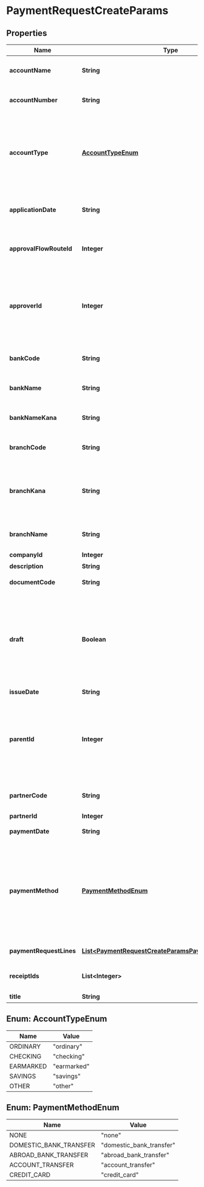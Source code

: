 

# PaymentRequestCreateParams


## Properties

Name | Type | Description | Notes
------------ | ------------- | ------------- | -------------
**accountName** | **String** | 受取人名（カナ）（48文字以内）&lt;br&gt; 支払先指定時には無効  |  [optional]
**accountNumber** | **String** | 口座番号（半角数字1桁〜7桁）&lt;br&gt; 支払先指定時には無効  |  [optional]
**accountType** | [**AccountTypeEnum**](#AccountTypeEnum) | &#39;口座種別(ordinary: 普通、checking: 当座、earmarked: 納税準備預金、savings: 貯蓄、other: その他)&#39;&lt;br&gt; &#39;支払先指定時には無効&#39;&lt;br&gt; &#39;デフォルトは ordinary: 普通 です&#39;  |  [optional]
**applicationDate** | **String** | 申請日 (yyyy-mm-dd)&lt;br&gt; 指定しない場合は当日の日付が登録されます。  |  [optional]
**approvalFlowRouteId** | **Integer** | 申請経路ID&lt;br&gt; 指定する申請経路IDは、申請経路APIを利用して取得してください。  | 
**approverId** | **Integer** | 承認者のユーザーID&lt;br&gt; 「承認者を指定」の経路を申請経路として使用する場合に指定してください。&lt;br&gt; 指定する承認者のユーザーIDは、申請経路APIを利用して取得してください。  |  [optional]
**bankCode** | **String** | 銀行コード（半角数字1桁〜4桁）&lt;br&gt; 支払先指定時には無効  |  [optional]
**bankName** | **String** | 銀行名（255文字以内）&lt;br&gt; 支払先指定時には無効  |  [optional]
**bankNameKana** | **String** | 銀行名（カナ）（15文字以内）&lt;br&gt; 支払先指定時には無効  |  [optional]
**branchCode** | **String** | 支店番号（半角数字1桁〜3桁）&lt;br&gt; 支払先指定時には無効  |  [optional]
**branchKana** | **String** | 支店名（カナ）（15文字以内）&lt;br&gt; 指定可能な文字は、英数・カナ・丸括弧・ハイフン・スペースのみです。&lt;br&gt; 支払先指定時には無効  |  [optional]
**branchName** | **String** | 支店名（255文字以内）&lt;br&gt; 支払先指定時には無効  |  [optional]
**companyId** | **Integer** | 事業所ID | 
**description** | **String** | 備考 |  [optional]
**documentCode** | **String** | 請求書番号（255文字以内） |  [optional]
**draft** | **Boolean** | 支払依頼のステータス&lt;br&gt; falseを指定した時は申請中（in_progress）で支払依頼を作成します。&lt;br&gt; trueを指定した時は下書き（draft）で支払依頼を作成します。&lt;br&gt; 未指定の時は下書きとみなして支払依頼を作成します。  | 
**issueDate** | **String** | 発生日 (yyyy-mm-dd) | 
**parentId** | **Integer** | 親申請ID(法人向け エンタープライズプラン、プロフェッショナルプラン)&lt;br&gt; &lt;ul&gt;   &lt;li&gt;承認済みの既存各種申請IDのみ指定可能です。&lt;/li&gt;   &lt;li&gt;各種申請一覧APIを利用して取得してください。&lt;/li&gt; &lt;/ul&gt;  |  [optional]
**partnerCode** | **String** | 支払先の取引先コード&lt;br&gt; 支払先の取引先ID指定時には無効  |  [optional]
**partnerId** | **Integer** | 支払先の取引先ID |  [optional]
**paymentDate** | **String** | 支払期限 (yyyy-mm-dd) |  [optional]
**paymentMethod** | [**PaymentMethodEnum**](#PaymentMethodEnum) | &#39;支払方法(none: 指定なし, domestic_bank_transfer: 国内振込, abroad_bank_transfer: 国外振込, account_transfer: 口座振替, credit_card: クレジットカード)&#39;&lt;br&gt; &#39;デフォルトは none: 指定なし です。&#39;  |  [optional]
**paymentRequestLines** | [**List&lt;PaymentRequestCreateParamsPaymentRequestLines&gt;**](PaymentRequestCreateParamsPaymentRequestLines.md) | 支払依頼の項目行一覧（配列） | 
**receiptIds** | **List&lt;Integer&gt;** | 証憑ファイルID（ファイルボックスのファイルID）（配列） |  [optional]
**title** | **String** | 申請タイトル | 



## Enum: AccountTypeEnum

Name | Value
---- | -----
ORDINARY | &quot;ordinary&quot;
CHECKING | &quot;checking&quot;
EARMARKED | &quot;earmarked&quot;
SAVINGS | &quot;savings&quot;
OTHER | &quot;other&quot;



## Enum: PaymentMethodEnum

Name | Value
---- | -----
NONE | &quot;none&quot;
DOMESTIC_BANK_TRANSFER | &quot;domestic_bank_transfer&quot;
ABROAD_BANK_TRANSFER | &quot;abroad_bank_transfer&quot;
ACCOUNT_TRANSFER | &quot;account_transfer&quot;
CREDIT_CARD | &quot;credit_card&quot;



